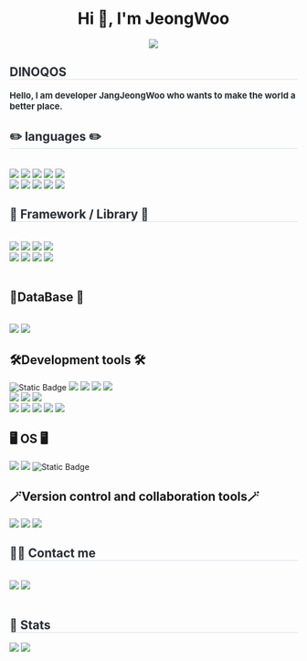 <h1 align="center">Hi 👋, I'm JeongWoo</h1>

<div align= "center">
    <img src="https://capsule-render.vercel.app/api?type=rect&color=gradient&height=120&text=Back-end%20/%20AI%20/%20ML&animation=&fontColor=000000&fontSize=60" />
    </div>
    <div style="text-align: left;"> 
    <h2 style="border-bottom: 1px solid #d8dee4; color: #282d33;"> DINOQOS </h2>  
    <div style="font-weight: 700; font-size: 15px; text-align: left; color: #282d33;"> Hello, I am developer JangJeongWoo who wants to make the world a better place. </div> 
    </div>
    <div style="text-align: left;">
    <h2 style="border-bottom: 1px solid #d8dee4; color: #282d33;"> ✏️ languages ✏️ </h2> <br>
    <img src="https://img.shields.io/badge/java-ffffff.svg?&style=for-the-badge&logo=openjdk&logoColor=black">
    <img src="https://img.shields.io/badge/python-f5f5f5?style=for-the-badge&logo=python&logoColor=3776AB">
    <img src="https://img.shields.io/badge/html5-E34F26?style=for-the-badge&logo=html5&logoColor=white"> 
    <img src="https://img.shields.io/badge/css-1572B6?style=for-the-badge&logo=css3&logoColor=white"> 
    <img src="https://img.shields.io/badge/Javascript-F7DF1E?style=for-the-badge&logo=Javascript&logoColor=white">   <br>
    <img src="https://img.shields.io/badge/ros-22314E?style=for-the-badge&logo=ros&logoColor=3776AB">     
    <img src="https://img.shields.io/badge/swift-F05138?style=for-the-badge&logo=swift&logoColor=white"> 
    <img src="https://img.shields.io/badge/Matlab-0076a8?style=for-the-badge&logo=Matlab&logoColor=white">
    <img src="https://img.shields.io/badge/React-61DAFB?style=for-the-badge&logo=React&logoColor=white">
    <img src="https://img.shields.io/badge/Swift-F05138?style=for-the-badge&logo=Swift&logoColor=white">
    <div style="text-align: left;">
    <h2 style="border-bottom: 1px solid #d8dee4; color: #282d33;"> 📖 Framework / Library 📖 </h2> <br> 
    <img src="https://img.shields.io/badge/flask-000000?style=for-the-badge&logo=flask&logoColor=white"> 
    <img src="https://img.shields.io/badge/spring-6DB33F?style=for-the-badge&logo=spring&logoColor=white"> 
    <img src="https://img.shields.io/badge/springboot-6DB33F?style=for-the-badge&logo=springboot&logoColor=white">
    <img src="https://img.shields.io/badge/pandas-150458?style=for-the-badge&logo=pandas&logoColor=white"> <br>
    <img src="https://img.shields.io/badge/numpy-013243?style=for-the-badge&logo=numpy&logoColor=white">
    <img src="https://img.shields.io/badge/Keras-D00000?style=for-the-badge&logo=Keras&logoColor=white">
    <img src="https://img.shields.io/badge/PyTorch-EE4C2C?style=for-the-badge&logo=PyTorch&logoColor=white">    
    <img src="https://img.shields.io/badge/Tensorflow-FF6F00?style=for-the-badge&logo=Tensorflow&logoColor=white">
          </div>
        <br>
          <h2>💾DataBase 💾</h2>
          <br/><img src="https://img.shields.io/badge/MySQL-4479A1?style=for-the-badge&logo=MySQL&logoColor=white">
          <img src="https://img.shields.io/badge/MSSQL-CC2927?style=for-the-badge&logo=microsoftsqlserver">
        <br>
          <h2>🛠️Development tools 🛠️</h2>
         <img alt="Static Badge" src="https://img.shields.io/badge/MLflow-0194E2?style=for-the-badge&logo=mlflow&logoColor=ffffff">
         <img src="https://img.shields.io/badge/Docker-2496ED?style=for-the-badge&logo=Docker&logoColor=white">
         <img src="https://img.shields.io/badge/Amazon AWS-232F3E?style=for-the-badge&logo=Amazon AWS&logoColor=white">
         <img src="https://img.shields.io/badge/Amazon S3-569A31?style=for-the-badge&logo=Amazon S3&logoColor=white">
         <img src="https://img.shields.io/badge/amazon%20EC2-FF9900?style=for-the-badge&logo=amazonec2&logoColor=000000"> <br>
         <img src="https://img.shields.io/badge/amazon%20RDS-527FFF?style=for-the-badge&logo=amazonrds&logoColor=000000">
         <img src="https://img.shields.io/badge/eclipseide-2C2255?style=for-the-badge&logo=eclipseide&logoColor=white"> 
         <img src="https://img.shields.io/badge/visualstudiocode-007ACC?style=for-the-badge&logo=visualstudiocode&logoColor=white"> <br>
         <img src="https://img.shields.io/badge/pycharm-FFFC00?style=for-the-badge&logo=pycharm&logoColor=black">
         <img src="https://img.shields.io/badge/jupyter-F37626?style=for-the-badge&logo=jupyter&logoColor=black">
         <img src="https://img.shields.io/badge/googlecolab-F9AB00?style=for-the-badge&logo=googlecolab&logoColor=black"> 
         <img src="https://img.shields.io/badge/apache tomcat-F8DC75?style=for-the-badge&logo=apachetomcat&logoColor=black">
         <img src="https://img.shields.io/badge/virtualbox-183A61?style=for-the-badge&logo=virtualbox&logoColor=white">
        <br>
        <h2>🖥️ OS 🖥️</h2>
        <img src="https://img.shields.io/badge/Linux-FCC624?style=for-the-badge&logo=Linux&logoColor=white">
        <img src="https://img.shields.io/badge/windows-0078D4?style=for-the-badge&logo=windows&logoColor=black">
        <img alt="Static Badge" src="https://img.shields.io/badge/macOS-000000?style=for-the-badge&logo=macos">
        <br>
        <h2>🪄Version control and collaboration tools🪄</h2>
        <img src="https://img.shields.io/badge/Git-F05032?style=for-the-badge&logo=Git&logoColor=white">
        <img src="https://img.shields.io/badge/github-181717?style=for-the-badge&logo=github&logoColor=white">
        <img src="https://img.shields.io/badge/jenkins-D24939?style=for-the-badge&logo=jenkins&logoColor=black">
        <br>
    </div>
    <div style="text-align: left;">
    <h2 style="border-bottom: 1px solid #d8dee4; color: #282d33;"> 🧑‍💻 Contact me </h2> <br> 
    <div style="text-align: left;"> <a href=https://dinoqos.tistory.com/> <img src="https://img.shields.io/badge/Tistory-000000?style=for-the-badge&logo=Tistory&logoColor=white&link=https://dinoqos.tistory.com/"></a>
    <a href=mailto:qosdino@gmail.com> <img src="https://img.shields.io/badge/Gmail-EA4335?style=for-the-badge&logo=Gmail&logoColor=white&link=mailto:qosdino@gmail.com"> </a>
    </div>  <br> 
    <div style="text-align: left;">  </div> 
    </div>
    <div style="text-align: left;"> 
    <h2 style="border-bottom: 1px solid #d8dee4; color: #282d33;"> 🏅 Stats </h2> <div style="text-align: left;"> 
    <img src="https://github-readme-stats.vercel.app/api?username=DINOQOS&bg_color=180,0ae2ff,00000000&title_color=000000&text_color=000000"/> 
    <img src="https://github-readme-stats.vercel.app/api/top-langs/?username=DINOQOS&layout=compact&bg_color=180,0ae2ff,00000000&title_color=000000&text_color=000000"/> </div> 
    </div>
    
